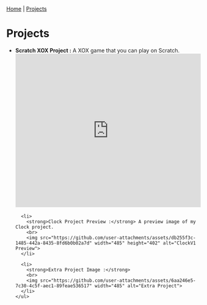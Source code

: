 [Home](README.md) | [Projects](projects.md)


<html>
<head>
  <title>Projects</title>
</head>
<body>

  <h1>Projects</h1>

  <section>
    <ul>
      <li>
        <strong>Scratch XOX Project :</strong> A XOX game that you can play on Scratch.
        <br>
        <iframe src="https://scratch.mit.edu/projects/1212297926/embed" allowtransparency="true" width="485" height="402" frameborder="0" scrolling="no" allowfullscreen></iframe>
      </li>

      <li>
        <strong>Clock Project Preview :</strong> A preview image of my Clock project.
        <br>
        <img src="https://github.com/user-attachments/assets/db255f3c-1485-442a-8435-8fd6b0b02a7d" width="485" height="402" alt="ClockV1 Preview">
      </li>

      <li>
        <strong>Extra Project Image :</strong>
        <br>
        <img src="https://github.com/user-attachments/assets/6aa246e5-7c30-4c5f-aec1-89feae536517" width="485" alt="Extra Project">
      </li>
    </ul>
  </section>
</body>
</html>







